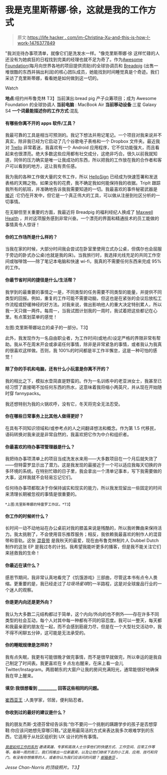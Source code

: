# 我是克里斯蒂娜·徐，这就是我的工作方式

> 原文:[https://life hacker . com/im-Christina-Xu-and-this-is-how-I-work-1476377849](https://lifehacker.com/im-christina-xu-and-this-is-how-i-work-1476377849)

"我浏览待办事项清单，就像它们是洗发水一样。"像克里斯蒂娜·徐 这样忙碌的人还没有为她疯狂的日程找到完美的经理也就不足为奇了。作为[Awesome Foundation](http://www.awesomefoundation.org/en)(每月向世界各地的项目提供资助)的全球协调员和 [Breadpig](http://breadpig.com/) (出售一堆很酷的东西并捐出利润)的核心团队成员，她能找到时间睡觉真是个奇迹。我们采访了克里斯蒂娜，看看她是如何做到这一切的。

Watch

**地点**:纽约州布鲁克林
T3】当前演出:bread pig 产子众筹项目；成为 Awesome Foundation 的全球协调人
**当前电脑** : MacBook Air
**当前移动设备**:三星 Galaxy S4
**一个词最能描述你的工作方式**:混乱

#### **有哪些你离不开的 apps 软件/工具？**

我最可靠的工具是相当可预测的。我记下想法并用记笔记。一个项目对我来说并不真实，除非我已经为它启动了几个谷歌电子表格和一个 Dropbox 文件夹。最近我对 [Trello](https://trello.com/) 非常着迷，我喜欢有一个 Android 应用程序，它不仅功能强大，而且看起来也很漂亮。绝大多数这些应用都有社交成分，这绝非巧合。很久以前我就知道，同伴的压力确实是唯一让我成功的东西，所以把我的工作放在我的合作者和客户可以看到的地方，这让我有责任感。

我为我的各种工作做大量的文书工作，所以 [HelloSign](https://www.hellosign.com/) 已经成为快速签署和发送表格的天赐之物。如果没有的花费，我不确定我如何能保持我的收据。TripIt 跟踪我所有的航班，并准确地告诉我我需要知道的一切。我最喜欢的事件秘密武器是 [接近](https://proximate.com/) :它仍在开发中，但它是一个真正伟大的工具，可以做从注册到社区分析的一切事情。

在无聊但至关重要的方面，我最近将 Breadpig 的福利经纪人换成了 [Maxwell Health](http://www.maxwellhealth.com/) ，并对这项服务感到非常兴奋。一个漂亮的界面和精通技术的员工能做的事情真令人惊讶！

#### 你的工作场所是什么样的？

当我在家的时候，大部分时间我会尝试在卧室里使用立式办公桌，但偶尔也会屈服于旁边的卧式办公桌(也就是我的床)。当我旅行时，我选择光线充足的共同工作空间或咖啡馆——除了笔记本电脑和快速 wi-fi，我真的不需要任何东西来完成 95%的工作。

#### 你最节省时间的捷径是什么/生活帮？

我学到的最重要的事情之一是，不同类型的任务需要不同类型的能量，并提供不同类型的回报。例如，重复的工作可能不需要动脑，但这也是在紧张的会议后放松工作流程或舒缓神经的好方法。对我来说，做出影响他人的重大决定特别累人，所以我一天只做一两件。每周一，当我试图计划我的一周时，我试着把这些都记在心里。有点策划菜单的感觉！

左图:克里斯蒂娜站立的桌子的一部分。T3】

此外，我发现作为一名自由职业者，为工作时间(或地点)设定严格的界限非常有帮助。我从不在周末开会或承诺任何事情，除非是非常紧急的事情，或者我认为我真的很喜欢这样做。否则，我 100%的时间都是半工作半懈怠，这是一种可怕的感觉！

#### 除了你的手机和电脑，还有什么小玩意是你离不开的？

我的相比之下，模拟水壶简直是野蛮的。作为一名训练中的老亚洲女士，我甚至已经习惯了直接喝不加任何东西的热水，这意味着我将缩小两英尺，并从现在开始随时穿 fannypacks。

我还想特别为我的火锅欢呼，没有它，冬天将完全无法忍受。

#### 你在哪些日常事务上比其他人做得更好？

在具有不同知识领域和/或参考点的人之间翻译想法和概念。作为第 1.5 代移民，语码转换对我来说是非常自然的，我喜欢把它作为中介和组织者。

#### 你最喜欢的待办事项管理器是什么？

我把待办事项清单上的项目当成洗发水来用——大多数项目在一个月后就失效了——但特雷罗显示出了潜力。这是我发现的最接近于一个可以适应我每天切换的许多环境的系统。在特别忙碌的日子里，我会拿出一个清单记事本，写下我需要做的大事，这样我就不会轻易忘记它们。

任何待办事项都取决于你保持诚实和现实的能力，所以我发现留出一些固定的时间来清理长期被忽视的事情是很重要的。

<small>*上图:克里斯蒂娜的特雷罗工作区。*T3】</small>

#### 你工作的时候听什么？

长时间一动不动地站在办公桌前对我的膝盖来说是残酷的，所以我听舞曲来保持活力。我太挑剔了，不会使用音乐推荐服务；相反，我依赖我最喜欢的制作人的混音带和音轨。这张 [混音带](https://soundcloud.com/openingceremony/oc-mixtape-38-rizzla) 是我秋天的最爱，现在由布鲁克林制片人 Dubbel Dutch 制作的这张 EP 是我过冬的计划。我希望我能听更多的播客，但是我不能关注它们来拯救我的生命！

#### 你最近在读什么？

感恩节期间，我非常认真地看完了《饥饿游戏》三部曲，尽管这本书有点令人畏缩。更重要的是，我已经走过了*垃圾场星球*的一半路程，这是对全球废品行业的一个迷人的观察。

#### 你是更内向还是更外向？

我认为大多数二元结构都过于简单，这个内向/外向的也不例外——存在许多不同类型的社会互动，每个人对其中每一种都有不同的容忍度。我可以一整天，每天都和我最亲密的朋友在一起，而不会感到筋疲力尽，但是在一个大型社交活动中，我不得不闲聊五分钟，这可能是无法承受的。

#### 你的睡眠规律是怎样的？

我有点失眠，我更有可能很晚才做完事情，而不是很早就做完，所以幸运的是我自己制定了时间表。我更喜欢在 9 点左右醒来，在床上看一会儿 Twitter/Instagram。两扇朝东的大窗户让我的房间充满阳光，通常能很好地确保我在早上醒来。

#### 填空:我很想看到 _________ 回答这些相同的问题。

[崔西亚王](https://twitter.com/triciawang) :人类学家，邻居，便利贴忍者。

#### 你收到过的最好的建议是什么？

我的朋友杰斯·戈德芬曾经告诉我:“你不要问一个挑剔的蹒跚学步的孩子是否想穿鞋:你应该问她想先穿哪只鞋。”这是用最简洁的方式来表达我多次艰难学到的东西，它适用于从社区组织到 UX 设计的所有事情。

<small></small>*[<small>*我是如何工作的系列*</small>](http://lifehacker.com/how-i-work/) <small>*邀请英雄、专家和高效人士分享他们的快捷方式、工作空间、日常工作等等。每隔一周的周三，我们将推出一位新嘉宾，以及让他们继续下去的小工具、应用、技巧和窍门。有没有你想推荐的人，或者你认为我们应该问的问题？*</small> [<small>*邮箱泰莎*</small>](https://mail.google.com/mail/?view=cm&fs=1&tf=1&to=tessa@lifehacker.com) <small>*。*</small>*

*Jesse Chan-Norris 的顶级照片。T3】*